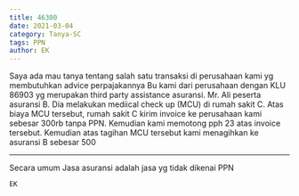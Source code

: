 ```yaml
---
title: 46300
date: 2021-03-04
category: Tanya-SC
tags: PPN
author: EK
---
```


Saya ada mau tanya tentang salah satu transaksi di perusahaan kami yg membutuhkan advice perpajakannya Bu kami dari perusahaan dengan KLU 86903 yg merupakan third party assistance asuransi. Mr. Ali peserta asuransi B. Dia melakukan mediical check up (MCU) di rumah sakit C. Atas biaya MCU tersebut, rumah sakit C kirim invoice ke perusahaan kami sebesar 300rb tanpa PPN. Kemudian kami memotong pph 23 atas invoice tersebut. Kemudian atas tagihan MCU tersebut kami menagihkan ke asuransi B sebesar 500

---

Secara umum Jasa asuransi adalah jasa yg tidak dikenai PPN

`EK`
